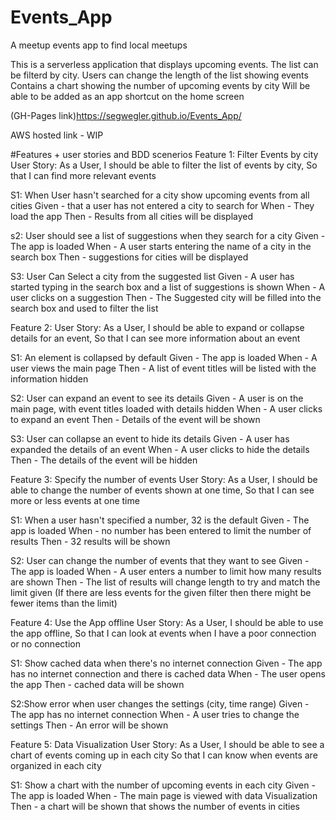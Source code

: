 # Events_App
A meetup events app to find local meetups 

This is a serverless application that displays upcoming events. 
The list can be filterd by city.
Users can change the length of the list showing events
Contains a chart showing the number of upcoming events by city
Will be able to be added as an app shortcut on the home screen

(GH-Pages link)https://segwegler.github.io/Events_App/

AWS hosted link - WIP

#Features + user stories and BDD scenerios 
Feature 1: Filter Events by city
  User Story:
    As a User,
    I should be able to filter the list of events by city,
    So that I can find more relevant events

  S1: When User hasn't searched for a city show upcoming events from all cities
    Given - that a user has not entered a city to search for
    When - They load the app
    Then - Results from all cities will be displayed

  s2: User should see a list of suggestions when they search for a city
    Given - The app is loaded
    When - A user starts entering the name of a city in the search box
    Then - suggestions for cities will be displayed

  S3: User Can Select a city from the suggested list
    Given - A user has started typing in the search box and a list of suggestions is shown
    When - A user clicks on a suggestion
    Then - The Suggested city will be filled into the search box and used to filter the list

Feature 2:
  User Story:
    As a User,
    I should be able to expand or collapse details for an event,
    So that I can see more information about an event

  S1: An element is collapsed by default
    Given - The app is loaded
    When - A user views the main page
    Then - A list of event titles will be listed with the information hidden

  S2: User can expand an event to see its details
    Given - A user is on the main page, with event titles loaded with details hidden
    When - A user clicks to expand an event
    Then - Details of the event will be shown

  S3: User can collapse an event to hide its details
    Given - A user has expanded the details of an event
    When - A user clicks to hide the details
    Then - The details of the event will be hidden

Feature 3: Specify the number of events
  User Story:
    As a User,
    I should be able to change the number of events shown at one time,
    So that I can see more or less events at one time

  S1: When a user hasn't specified a number, 32 is the default
    Given - The app is loaded
    When - no number has been entered to limit the number of results
    Then - 32 results will be shown

  S2: User can change the number of events that they want to see
    Given - The app is loaded
    When - A user enters a number to limit how many results are shown
    Then - The list of results will change length to try and match the limit given
    (If there are less events for the given filter then there might be fewer items than the limit)

Feature 4: Use the App offline
  User Story:
    As a User,
    I should be able to use the app offline,
    So that I can look at events when I have a poor connection or no connection

  S1: Show cached data when there's no internet connection
    Given - The app has no internet connection and there is cached data
    When - The user opens the app
    Then - cached data will be shown

  S2:Show error when user changes the settings (city, time range)
    Given - The app has no internet connection
    When - A user tries to change the settings
    Then - An error will be shown

Feature 5: Data Visualization
  User Story:
    As a User,
    I should be able to see a chart of events coming up in each city
    So that I can know when events are organized in each city

  S1: Show a chart with the number of upcoming events in each city
    Given - The app is loaded
    When - The main page is viewed with data Visualization
    Then - a chart will be shown that shows the number of events in cities
